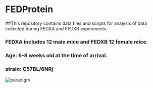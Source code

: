 # FEDProtein
 

##This repository contains data files and scripts for analysis of data collected during FEDXA and FEDXB experiments.

### FEDXA includes 12 male mice and FEDXB 12 female mice.
### Age: 6-8 weeks old at the time of arrival.
### strain: C57BL/6NRj

![paradigm](C:/Users\hta031\Github\FEDProtein\source\paradigm.png)






 